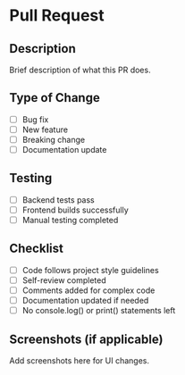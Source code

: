 # Pull Request

## Description

Brief description of what this PR does.

## Type of Change

- [ ] Bug fix
- [ ] New feature
- [ ] Breaking change
- [ ] Documentation update

## Testing

- [ ] Backend tests pass
- [ ] Frontend builds successfully
- [ ] Manual testing completed

## Checklist

- [ ] Code follows project style guidelines
- [ ] Self-review completed
- [ ] Comments added for complex code
- [ ] Documentation updated if needed
- [ ] No console.log() or print() statements left

## Screenshots (if applicable)

Add screenshots here for UI changes.
